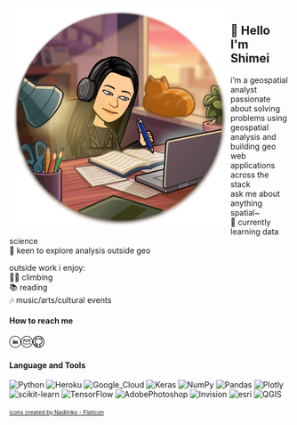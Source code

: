 <img align="left" src="892d48c524f379e662dd2fd3591ea626bee04ec4dba525b14a1ab2207a4efa8d.0.png" alt="my banner" title="Optional title">

## 👋 Hello I'm Shimei
i’m a geospatial analyst  
passionate about solving problems using geospatial analysis and building geo web applications across the stack  
ask me about anything spatial~  
🌱 currently learning data science   
🤔 keen to explore analysis outside geo

outside work i enjoy:  
:climbing_woman: climbing  
:books: reading  
:notes: music/arts/cultural events

#### How to reach me

<a href="https://www.linkedin.com/in/shimei-he-58733741/"> <img align="left" src="linkedin.png" alt="Shimei | LinkedIn" width="21px"/></a>
<a href="mailto:shimei.he@protonmail.com"> <img align="left" src="email.png" alt="Shimei | Email" width="21px"/> </a>
<a href="https://github.com/smhurf" rel="nofollow noreferrer"> <img src="github.png" alt="Shimei | Github" width="21px"/> </a>

#### Language and Tools

![Python](https://img.shields.io/badge/Python-3776AB?style=for-the-badge&logo=python&logoColor=white)
![Heroku](https://img.shields.io/badge/Heroku-430098?style=for-the-badge&logo=heroku&logoColor=white)
![Google_Cloud](https://img.shields.io/badge/Google_Cloud-4285F4?style=for-the-badge&logo=google-cloud&logoColor=white)
![Keras](https://img.shields.io/badge/Keras-%23D00000.svg?style=for-the-badge&logo=Keras&logoColor=white)
![NumPy](https://img.shields.io/badge/numpy-%23013243.svg?style=for-the-badge&logo=numpy&logoColor=white)
![Pandas](https://img.shields.io/badge/pandas-%23150458.svg?style=for-the-badge&logo=pandas&logoColor=white)
![Plotly](https://img.shields.io/badge/Plotly-%233F4F75.svg?style=for-the-badge&logo=plotly&logoColor=white)
![scikit-learn](https://img.shields.io/badge/scikit--learn-%23F7931E.svg?style=for-the-badge&logo=scikit-learn&logoColor=white)
![TensorFlow](https://img.shields.io/badge/TensorFlow-%23FF6F00.svg?style=for-the-badge&logo=TensorFlow&logoColor=white)
![AdobePhotoshop](https://img.shields.io/badge/Adobe%20Photoshop-31A8FF?style=for-the-badge&logo=Adobe%20Photoshop&logoColor=black)
![Invision](https://img.shields.io/badge/invision-FF3366?style=for-the-badge&logo=invision&logoColor=white)
![esri](https://img.shields.io/badge/-ArcGIS-lightblue?style=for-the-badge&logo=googleearth)
![ QGIS](https://img.shields.io/badge/-QGIS-green?style=for-the-badge&logo=qgis)

<a href="https://www.flaticon.com/free-icons/sql-server" title="icons">
<font size="-2">icons created by Nadiinko - Flaticon</font>
</a>
<!--
**smhurf/smhurf** is a ✨ _special_ ✨ repository because its `README.md` (this file) appears on your GitHub profile.

<img alt=”Python” src="https://img.shields.io/badge/Python-3776AB?style=for-the-badge&logo=python&logoColor=white"/>
<img alt=”Python” src="https://img.shields.io/badge/Heroku-430098?style=for-the-badge&logo=heroku&logoColor=white"/>
<img alt=”Python” src="https://img.shields.io/badge/Google_Cloud-4285F4?style=for-the-badge&logo=google-cloud&logoColor=white"/>

Here are some ideas to get you started:

- 🔭 I’m currently working on ...
- 🌱 I’m currently learning ...
- 👯 I’m looking to collaborate on ...
- 🤔 I’m looking for help with ...
- 💬 Ask me about ...
- 📫 How to reach me: ...
- 😄 Pronouns: ...
- ⚡ Fun fact: ...

![Flowers](/892d48c524f379e662dd2fd3591ea626bee04ec4dba525b14a1ab2207a4efa8d.0.png)  ### 👋 Hello I'm Shimei | test test|-ggg|-hhh|
<img src="892d48c524f379e662dd2fd3591ea626bee04ec4dba525b14a1ab2207a4efa8d.0.png" alt="my banner" title="Optional title">
-->
